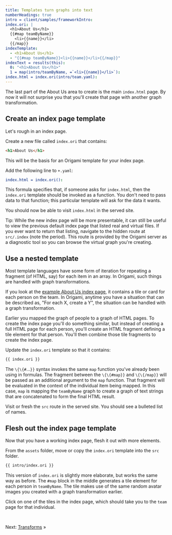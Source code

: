 ```yaml
---
title: Templates turn graphs into text
numberHeadings: true
intro = client/samples/frameworkIntro:
index.ori: |
  <h1>About Us</h1>
  {{#map teamByName}}
    <li>{{name}}</li>
  {{/map}}
indexTemplate:
  - <h1>About Us</h1>
  - "{{#map teamByName}}<li>{{name}}</li>{{/map}}"
indexText = results(this):
  0: "<h1>About Us</h1>"
  1 = map(intro/teamByName, =`<li>{{name}}</li>`):
index.html = index.ori(intro/team.yaml):
---
```


The last part of the About Us area to create is the main `index.html` page. By now it will not surprise you that you'll create that page with another graph transformation.

## Create an index page template

Let's rough in an index page.

<span class="tutorialStep"></span> Create a new file called `index.ori` that contains:

```html
<h1>About Us</h1>
```

This will be the basis for an Origami template for your index page.

<span class="tutorialStep"></span> Add the following line to `+.yaml`:

```yaml
index.html = index.ori():
```

This formula specifies that, if someone asks for `index.html`, then the `index.ori` template should be invoked as a function. You don't need to pass data to that function; this particular template will ask for the data it wants.

You should now be able to visit `index.html` in the served site.

Tip: While the new index page will be more presentable, it can still be useful to view the previous default index page that listed real and virtual files. If you ever want to return that listing, navigate to the hidden route at `src/.index` (note the period). This route is provided by the Origami server as a diagnostic tool so you can browse the virtual graph you're creating.

## Use a nested template

Most template languages have some form of iteration for repeating a fragment (of HTML, say) for each item in an array. In Origami, such things are handled with graph transformations.

If you look at the [example About Us index page](/samples/aboutUs), it contains a tile or card for each person on the team. In Origami, anytime you have a situation that can be described as, "For each X, create a Y", the situation can be handled with a graph transformation.

Earlier you mapped the graph of people to a graph of HTML pages. To create the index page you'll do something similar, but instead of creating a full HTML page for each person, you'll create an HTML fragment defining a tile element for that person. You'll then combine those tile fragments to create the index page.

<span class="tutorialStep"></span> Update the `index.ori` template so that it contains:

```html
{{ index.ori }}
```

The `\{\{#`…`}}` syntax invokes the same `map` function you've already been using in formulas. The fragment between the `\{\{#map}}` and `\{\{/map}}` will be passed as an additional argument to the `map` function. That fragment will be evaluated in the context of the individual item being mapped. In this case, `map` is mapping the `teamByName` graph to create a graph of text strings that are concatenated to form the final HTML result.

<span class="tutorialStep"></span> Visit or fresh the `src` route in the served site. You should see a bulleted list of names.

## Flesh out the index page template

Now that you have a working index page, flesh it out with more elements.

<span class="tutorialStep"></span> From the `assets` folder, move or copy the `index.ori` template into the `src` folder.

```html
{{ intro/index.ori }}
```

This version of `index.ori` is slightly more elaborate, but works the same way as before. The `#map` block in the middle generates a tile element for each person in `teamByName`. The tile makes use of the same random avatar images you created with a graph transformation earlier.

<span class="tutorialStep"></span> Click on one of the tiles in the index page, which should take you to the `team` page for that individual.

&nbsp;

Next: [Transforms](intro8.html) »
